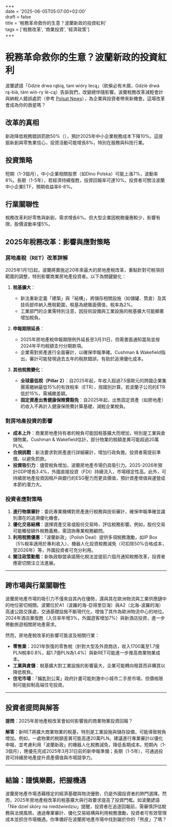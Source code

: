 +++  
date = '2025-06-05T05:07:00+02:00'  
draft = false  
title = '稅務革命救你的生意？波蘭新政的投資紅利'  
tags = ['稅務改革', '商業投資', '經濟政策']  
+++

# 稅務革命救你的生意？波蘭新政的投資紅利

波蘭諺語「Gdzie drwa rąbią, tam wióry lecą」（砍柴必有木屑，Gdziè drwà rą-bià, tàm wiò-ry lè-cą）告訴我們，改變總伴隨影響。波蘭稅務改革減輕會計與納稅人錯誤處罰（參考 [Polsat News](https://www.polsatnews.pl/wiadomosc/2025-06-04/rewolucja-w-podatkach-sejm-zdecydowal-ws-nowych-przepisow/)），為企業與投資者帶來新機會。這場改革會成為你的救星嗎？

## 改革的真相
新政降低稅務錯誤罰款50%（），預計2025年中小企業稅務成本下降10%。這提振新創與零售業信心，投資活動可能增長8%，特別在服務與科技行業。

## 投資策略
短期（1-3個月），中小企業相關股票（如Dino Polska）可能上漲7%，波動率8%。長期（1-5年），若經濟持續復甦，投資回報率可達10%。投資者可關注波蘭中小企業ETF，預期收益率6-8%。

## 行業關聯性
稅務改革利好零售與新創，需求增長6%。但大型企業因稅務優惠較少，影響有限，股價波動率僅5%。

## 2025年稅務改革：影響與應對策略

### 房地產稅（RET）改革詳解

2025年1月1日起，波蘭將實施近20年來最大的房地產稅改革，重點針對可稅項目範圍的調整，特別影響商業房地產投資者。以下為關鍵變化：[](https://www.internationaltaxreview.com/article/2e961fuaq0gvlrlwc5gqo/sponsored/new-polish-real-estate-tax-regulations-take-effect-from-2025)[](https://www.cushmanwakefield.com/en/poland/news/2024/11/2025-real-estate-tax-changes-and-their-practical-implications-for-the-commercial-property-sector)

1. **稅基擴大**：
   - 新法重新定義「建築」與「結構」，將儲存相關設施（如儲罐、筒倉）及其技術部件納入應稅範圍，稅基為總賬面價值，稅率為2%。[](https://www.mddp.pl/new-polish-real-estate-tax-regulations-take-effect-from-2025/)
   - 工業部門的企業需特別注意，因技術設備與工業設施的稅基擴大可能顯著增加稅負。[](https://www.mddp.pl/new-polish-real-estate-tax-regulations-take-effect-from-2025/)

2. **申報期限延長**：
   - 2025年房地產稅申報期限例外延長至3月31日，但需書面通知當局並按2024年平均稅額支付分期款項。[](https://www.internationaltaxreview.com/article/2e961fuaq0gvlrlwc5gqo/sponsored/new-polish-real-estate-tax-regulations-take-effect-from-2025)[](https://www.dudkowiak.com/blog/real-estate-tax-new-rules-in-poland-from-2025/)
   - 企業需對房產進行全面審計，以確保申報準確。Cushman & Wakefield指出，審計可能發現過去五年的稅款錯誤，有助於追溯優化成本。[](https://www.cushmanwakefield.com/en/poland/news/2024/11/2025-real-estate-tax-changes-and-their-practical-implications-for-the-commercial-property-sector)

3. **其他稅務變化**：
   - **全球最低稅（Pillar 2）**：自2025年起，年收入超過7.5億歐元的跨國企業集團需繳納最低15%的有效稅率（ETR），按國別計算。若波蘭子公司的ETR低於15%，需補繳差額。[](https://www.rsm.global/poland/en/insights/tax/overview-polish-real-estate-tax)
   - **固定資產出售健康保險費豁免**：自2025年起，出售固定資產（如房地產）的收入不再計入健康保險費計算基礎，減輕企業稅負。[](https://www.dudkowiak.com/blog/what-will-change-in-real-estate-law-in-2025/)

### 對房地產投資的影響

- **成本上升**：商業房地產持有者的稅負可能因稅基擴大而增加，特別是工業與倉儲物業。Cushman & Wakefield估計，部分物業的稅額差異可能超過20萬PLN。[](https://www.cushmanwakefield.com/en/poland/news/2024/11/2025-real-estate-tax-changes-and-their-practical-implications-for-the-commercial-property-sector)
- **合規挑戰**：新法要求對房產進行詳細審計，增加行政負擔。投資者需提前準備，以避免罰款。
- **投資吸引力**：儘管稅負增加，波蘭房地產市場仍具吸引力。2025-2026年預計GDP增長3.4%，外國直接投資（FDI）持續流入，市場穩定性高。此外，可持續房地產投資因租戶與銀行的ESG壓力而更具價值，預計資產增值與運營成本節約潛力大。[](https://www.ey.com/en_pl/insights/real-estate-hospitality-construction/the-polish-real-estate-guide-2025-gc-fy25)[](https://www.ey.com/en_pl/insights/real-estate-hospitality-construction/the-polish-real-estate-guide-2025-gc-fy25)

### 投資者應對策略

1. **進行物業審計**：委託專業機構對房產進行稅務與技術審計，確保申報準確並識別潛在的追溯優化機會。
2. **優化交易結構**：選擇資產交易或股份交易時，評估稅務影響。例如，股份交易可能觸發額外稅務義務，需諮詢專業稅務顧問。[](https://www.dudkowiak.com/m-i-a-in-poland/tax-on-share-purchase-in-poland.html)
3. **利用稅務優惠**：「波蘭新政」（Polish Deal）提供多項稅務激勵，如IP Box（5%稅率適用於專利收入）、機器人化投資稅務減免（可扣除50%合格成本，至2026年）等，外國投資者可充分利用。[](https://www.state.gov/reports/2024-investment-climate-statements/poland/)[](https://www.state.gov/reports/2023-investment-climate-statements/poland/)
4. **關注政策動態**：新執政聯盟承諾簡化稅法並提前六個月通知稅務改革，投資者應密切關注立法進展。[](https://www.state.gov/reports/2024-investment-climate-statements/poland/)

---

## 跨市場與行業關聯性

波蘭房地產市場的吸引力不僅來自其內在優勢，還與其在歐洲物流與工業供應鏈中的地位密切相關。波蘭位於A1（波羅的海-亞得里亞海）與A2（北海-波羅的海）高速公路交匯處，交通基礎設施不斷現代化，增強了其作為歐洲物流中心的地位。2024年酒店業復甦（入住率年增3%，外國遊客增加7%）與新酒店投資，進一步帶動旅遊相關房地產需求。[](https://www.paih.gov.pl/en/news/poland-an-attractive-location-for-foreign-investors-jll-paih-hays-and-alto-present-the-next-edition-of-the-made-in-poland-report/)[](https://www.ey.com/en_pl/insights/real-estate-hospitality-construction/the-polish-real-estate-guide-2025-gc-fy25)

然而，房地產稅改革的影響可能波及相關行業：
- **零售業**：2021年恢復的零售稅（針對大型及外資商店，收入1700萬至1.7億PLN稅率0.8%，超1.7億PLN為1.4%）與新RET可能進一步推高商業物業成本。[](https://www.state.gov/reports/2024-investment-climate-statements/poland/)
- **工業與倉儲**：稅基擴大對工業設施的影響最大，企業可能轉向租賃而非購買以降低稅負。
- **住宅市場**：「鑰匙到公寓」政府計畫可能刺激中小城市二手房市場，但價格限制可能抑制高端住宅投資。[](https://www.ey.com/en_pl/insights/real-estate-hospitality-construction/the-polish-real-estate-guide-2025-gc-fy25)

---

## 投資者提問與解答

**提問**：2025年房地產稅改革會如何影響我的商業物業投資回報？

**解答**：新RET將擴大商業物業的稅基，特別是工業設施與儲存設備，可能導致稅負增加。例如，一處物業的稅額差異可能高達20萬PLN。建議進行專業審計以優化申報，並考慮利用「波蘭新政」的機器人化稅務減免，降低長期成本。短期內（1-3個月），應優先完成2025年3月31日前的新申報準備；長期（1-5年），可通過投資可持續房地產提升資產價值與市場競爭力。[](https://www.cushmanwakefield.com/en/poland/news/2024/11/2025-real-estate-tax-changes-and-their-practical-implications-for-the-commercial-property-sector)[](https://www.ey.com/en_pl/insights/real-estate-hospitality-construction/the-polish-real-estate-guide-2025-gc-fy25)

---

## 結論：謹慎樂觀，把握機遇

波蘭房地產市場憑藉穩定的經濟基礎與物流優勢，仍是外國投資者的熱門選擇。然而，2025年房地產稅改革的稅基擴大與行政要求提高了投資門檻。如波蘭諺語「Nie dziel skóry na niedźwiedziu」提醒，投資者在追逐回報前，需審慎評估稅務與法規風險。通過專業審計、優化交易結構與利用稅務激勵，投資者可有效管理成本並抓住市場機遇。你準備好在波蘭房地產市場中找到屬於你的「熊皮」了嗎？
